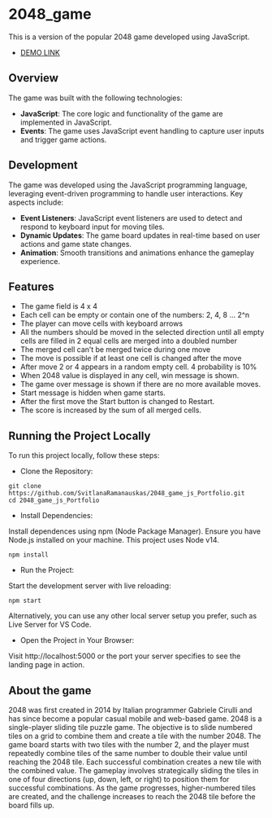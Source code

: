 # 2048_game
This is a version of the popular 2048 game developed using JavaScript.

*  [DEMO LINK](https://svitlanaramanauskas.github.io/2048_game_js_Portfolio/)

## Overview

The game was built with the following technologies:
- **JavaScript**: The core logic and functionality of the game are implemented in JavaScript.
- **Events**: The game uses JavaScript event handling to capture user inputs and trigger game actions.

## Development

The game was developed using the JavaScript programming language, leveraging event-driven programming to handle user interactions. Key aspects include:

- **Event Listeners**: JavaScript event listeners are used to detect and respond to keyboard input for moving tiles.
- **Dynamic Updates**: The game board updates in real-time based on user actions and game state changes.
- **Animation**: Smooth transitions and animations enhance the gameplay experience.

## Features
* The game field is 4 x 4
* Each cell can be empty or contain one of the numbers: 2, 4, 8 ... 2^n
* The player can move cells with keyboard arrows
* All the numbers should be moved in the selected direction until all empty cells are filled in
2 equal cells are merged into a doubled number
* The merged cell can’t be merged twice during one move
* The move is possible if at least one cell is changed after the move
* After move 2 or 4 appears in a random empty cell. 4 probability is 10%
* When 2048 value is displayed in any cell, win message is shown.
* The game over message is shown if there are no more available moves.
* Start message is hidden when game starts.
* After the first move the Start button is changed to Restart.
* The score is increased by the sum of all merged cells.

## Running the Project Locally
To run this project locally, follow these steps:

- Clone the Repository:

```
git clone https://github.com/SvitlanaRamanauskas/2048_game_js_Portfolio.git
cd 2048_game_js_Portfolio
```

- Install Dependencies:

Install dependences using npm (Node Package Manager). Ensure you have Node.js installed on your machine. This project uses Node v14.

```npm install```

- Run the Project:

Start the development server with live reloading:

```npm start```

Alternatively, you can use any other local server setup you prefer, such as Live Server for VS Code.

- Open the Project in Your Browser:

Visit http://localhost:5000 or the port your server specifies to see the landing page in action.

## About the game

2048 was first created in 2014 by Italian programmer Gabriele Cirulli and has since become a popular casual mobile and web-based game.
2048 is a single-player sliding tile puzzle game. The objective is to slide numbered tiles on a grid to combine them and create a tile with the number 2048. The game board starts with two tiles with the number 2, and the player must repeatedly combine tiles of the same number to double their value until reaching the 2048 tile. Each successful combination creates a new tile with the combined value. The gameplay involves strategically sliding the tiles in one of four directions (up, down, left, or right) to position them for successful combinations. As the game progresses, higher-numbered tiles are created, and the challenge increases to reach the 2048 tile before the board fills up.
